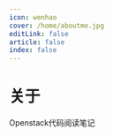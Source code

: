 ```yaml
---
icon: wenhao
cover: /home/aboutme.jpg
editLink: false
article: false
index: false
---
```

# 关于

Openstack代码阅读笔记

